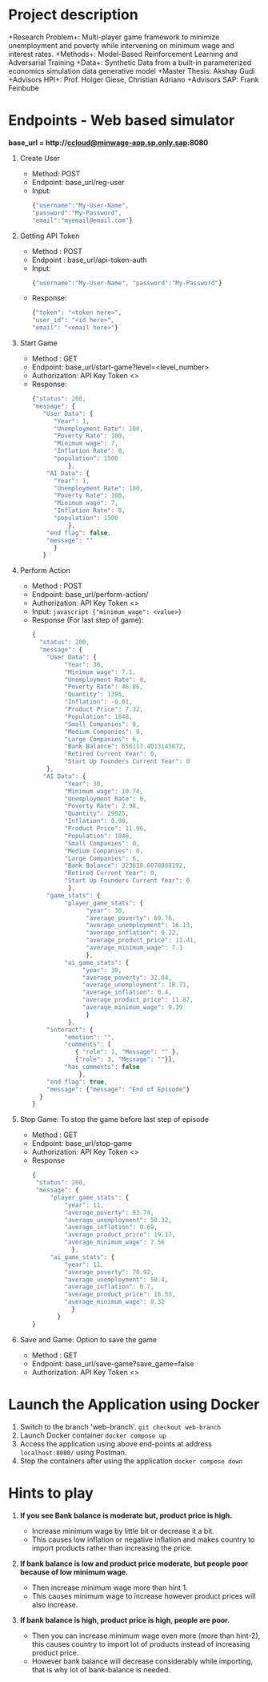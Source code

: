 # Project description
+Research Problem+: Multi-player game framework to minimize unemployment and poverty while intervening on minimum wage and interest rates.
+Methods+: Model-Based Reinforcement Learning and Adversarial Training
+Data+: Synthetic Data from a built-in parameterized economics simulation data generative model
+Master Thesis: Akshay Gudi
+Advisors HPI+: Prof. Holger Giese, Christian Adriano 
+Advisors SAP: Frank Feinbube

# Endpoints - Web based simulator
**base_url = http://ccloud@minwage-app.sp.only.sap:8080**

1. Create User
    * Method: POST
    * Endpoint: base_url/reg-user
    * Input:
      ```javascript
      {"username":"My-User-Name",
      "password":"My-Password",
      "email":"myemail@email.com"}
      ```
    
2. Getting API Token
    * Method : POST
    * Endpoint : base_url/api-token-auth
    * Input:
      ```javascript
      {"username":"My-User-Name", "password":"My-Password"}
      ```
    * Response:
      ```javascript
      {"token": "<token here>",
      "user_id": "<id here>",
      "email": "<email here>"}
      ```

3. Start Game 
    * Method : GET
    * Endpoint: base_url/start-game?level=<level_number>
    * Authorization: API Key  Token <>
    * Response:
      ```javascript
      {"status": 200,
      "message": {
         "User Data": {
            "Year": 1,
            "Unemployment Rate": 100,
            "Poverty Rate": 100,
            "Minimum wage": 7,
            "Inflation Rate": 0,
            "population": 1500
                },
          "AI Data": {
            "Year": 1,
            "Unemployment Rate": 100,
            "Poverty Rate": 100,
            "Minimum wage": 7,
            "Inflation Rate": 0,
            "population": 1500
                },
          "end flag": false,
          "message": ""
            }
         }
      ```

4. Perform Action
    * Method : POST
    * Endpoint: base_url/perform-action/<action-value>
    * Authorization: API Key  Token <>
    * Input: ```javascript {"minimum_wage": <value>}```
    * Response (For last step of game):
      ```javascript
      {
        "status": 200,
        "message": {
          "User Data": {
               "Year": 30,
               "Minimum wage": 7.1,
               "Unemployment Rate": 0,
               "Poverty Rate": 46.86,
               "Quantity": 1395,
               "Inflation": -0.01,
               "Product Price": 7.32,
               "Population": 1848,
               "Small Companies": 0,
               "Medium Companies": 0,
               "Large Companies": 6,
               "Bank Balance": 656117.4013145872,
               "Retired Current Year": 0,
               "Start Up Founders Current Year": 0
          },
         "AI Data": {
               "Year": 30,
               "Minimum wage": 10.74,
               "Unemployment Rate": 0,
               "Poverty Rate": 2.98,
               "Quantity": 29925,
               "Inflation": 0.98,
               "Product Price": 11.96,
               "Population": 1848,
               "Small Companies": 0,
               "Medium Companies": 0,
               "Large Companies": 6,
               "Bank Balance": 323638.6078008192,
               "Retired Current Year": 0,
               "Start Up Founders Current Year": 0
                },
          "game_stats": {
               "player_game_stats": {
                     "year": 30,
                     "average_poverty": 69.76,
                     "average_unemployment": 16.13,
                     "average_inflation": 0.22,
                     "average_product_price": 11.41,
                     "average_minimum_wage": 7.1
                     },
               "ai_game_stats": {
                    "year": 30,
                    "average_poverty": 32.84,
                    "average_unemployment": 18.71,
                    "average_inflation": 0.4,
                    "average_product_price": 11.87,
                    "average_minimum_wage": 9.39
                     }
                },
          "interact": {
               "emotion": "",
               "comments": [
                  { "role": 1, "Message": "" },
                  {"role": 3, "Message": ""}],
               "has_comments": false
                   },
          "end flag": true,
          "message": {"message": "End of Episode"}
        }
      }
      ```
  
5. Stop Game: To stop the game before last step of episode
    * Method : GET
    * Endpoint: base_url/stop-game
    * Authorization: API Key  Token <>
    * Response
      ```javascript
      {
       "status": 200,
       "message": {
           "player_game_stats": {
               "year": 11,
               "average_poverty": 93.74,
               "average_unemployment": 50.32,
               "average_inflation": 0.69,
               "average_product_price": 19.17,
               "average_minimum_wage": 7.56
                 },
           "ai_game_stats": {
               "year": 11,
               "average_poverty": 70.92,
               "average_unemployment": 50.4,
               "average_inflation": 0.7,
               "average_product_price": 16.53,
               "average_minimum_wage": 8.32
                 }
             }
      }
      ```

6. Save and Game: Option to save the game
    * Method : GET
    * Endpoint: base_url/save-game?save_game=false
    * Authorization: API Key  Token <>

# Launch the Application using Docker
   
   1. Switch to the branch 'web-branch'.
         `git checkout web-branch`
   2. Launch Docker container
         `docker compose up`
   3. Access the application using above end-points at address `localhost:8080/` using Postman.
   4. Stop the containers after using the application
         `docker compose down`

# Hints to play
   
   1. **If you see Bank balance is moderate but, product price is high.**
      * Increase minimum wage by little bit or decrease it a bit.
      * This causes low inflation or negative inflation and makes country to import products rather than increasing the price.
  
   2. **If bank balance is low and product price moderate, but people poor because of low minimum wage.**
      * Then increase minimum wage more than hint 1.
      * This causes minimum wage to increase however product prices will also increase.
   
   3. **If bank balance is high, product price is high, people are poor.**
      * Then you can increase minimum wage even more (more than hint-2), this causes country to import lot of products instead of increasing product price. 
      * However bank balance will decrease considerably while importing, that is why lot of bank-balance is needed.
